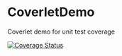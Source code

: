 # CoverletDemo
Coverlet demo for unit test coverage


[![Coverage Status](https://coveralls.io/repos/github/Mteheran/CoverletDemo/badge.svg?branch=master)](https://coveralls.io/github/Mteheran/CoverletDemo?branch=master)

